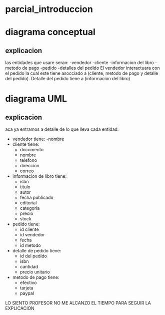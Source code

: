 # parcial_introduccion
# diagrama conceptual
## explicacion
las entidades que usare seran:
-vendedor
-cliente
-informacion del libro
-metodo de pago
-pedido
-detalles del pedido
El vendedor interactuara con el pedido la cual este tiene asocciado a (cliente, metodo de pago y detalle del pedido).
Detalle del pedido tiene a (informacion del libro)

# diagrama UML
## explicacion
aca ya entramos a detalle de lo que lleva cada entidad.
* vendedor tiene:
-nombre
* cliente tiene:
  - documento
  - nombre
  - telefono
  - direccion
  - correo
* informacion de libro tiene:
  - isbn
  - titulo
  - autor
  - fecha publicado
  - editorial
  - categoria
  - precio
  - stock
* pedido tiene:
  - id cliente
  - id vendedor
  - fecha
  - id metodo
* detalle de pedido tiene:
  - id del pedido
  - isbn
  - cantidad
  - precio unitario
* metodo de pago tiene:
  - efectivo
  - tarjeta
  - paypal

LO SIENTO PROFESOR NO ME ALCANZO EL TIEMPO PARA SEGUIR LA EXPLICACION

